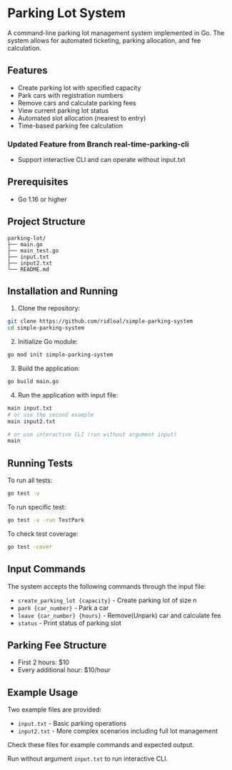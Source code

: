 # Parking Lot System

A command-line parking lot management system implemented in Go. The system allows for automated ticketing, parking allocation, and fee calculation.

## Features

- Create parking lot with specified capacity
- Park cars with registration numbers
- Remove cars and calculate parking fees
- View current parking lot status
- Automated slot allocation (nearest to entry)
- Time-based parking fee calculation

### Updated Feature from Branch real-time-parking-cli

- Support interactive CLI and can operate without input.txt

## Prerequisites

- Go 1.16 or higher

## Project Structure

```
parking-lot/
├── main.go
├── main_test.go
├── input.txt
├── input2.txt
└── README.md
```

## Installation and Running

1. Clone the repository:
```bash
git clone https://github.com/ridloal/simple-parking-system
cd simple-parking-system
```

2. Initialize Go module:
```bash
go mod init simple-parking-system
```

3. Build the application:
```bash
go build main.go
```

4. Run the application with input file:
```bash
main input.txt
# or use the second example
main input2.txt

# or use interactive CLI (run without argument input)
main
```

## Running Tests

To run all tests:
```bash
go test -v
```

To run specific test:
```bash
go test -v -run TestPark
```

To check test coverage:
```bash
go test -cover
```

## Input Commands

The system accepts the following commands through the input file:

- `create_parking_lot {capacity}` - Create parking lot of size n
- `park {car_number}` - Park a car
- `leave {car_number} {hours}` - Remove(Unpark) car and calculate fee
- `status` - Print status of parking slot

## Parking Fee Structure

- First 2 hours: $10
- Every additional hour: $10/hour

## Example Usage

Two example files are provided:
- `input.txt` - Basic parking operations
- `input2.txt` - More complex scenarios including full lot management

Check these files for example commands and expected output.

Run without argument `input.txt` to run interactive CLI.
